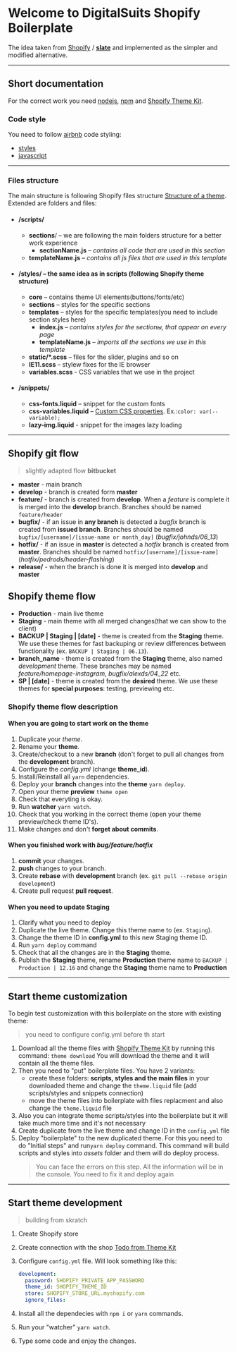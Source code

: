 # Welcome to DigitalSuits Shopify Boilerplate

The idea taken from [Shopify](https://github.com/Shopify) / **[slate](https://github.com/Shopify/slate)** and implemented as the simpler and modified alternative.

---

## Short documentation

For the correct work you need [nodejs](https://nodejs.org/en/), [npm](https://www.npmjs.com/) and [Shopify Theme Kit](https://shopify.github.io/themekit/).

### Code style

You need to follow [airbnb](https://github.com/airbnb) code styling:

- [styles](https://github.com/airbnb/css)
- [javascript](https://github.com/airbnb/javascript)

---

### Files structure

The main structure is following Shopify files structure [Structure of a theme](https://help.shopify.com/en/manual/using-themes/theme-structure). Extended are folders and files:

- #### /scripts/

  - **sections**/ – we are following the main folders structure for a better work experience
    - **sectionName.js** – _contains all code that are used in this section_
  - **templateName.js** – _contains all js files that are used in this template_

- #### /styles/ – the same idea as in scripts (following Shopify theme structure)

  - **core** – contains theme UI elements(buttons/fonts/etc)
  - **sections** – styles for the specific sections
  - **templates** – styles for the specific templates(you need to include section styles here)
    - **index.js** – _contains styles for the sectionы, that appear on every page_
    - **templateName.js** – _imports all the sections we use in this template_
  - **static/\*.scss** – files for the slider, plugins and so on
  - **IE11.scss** – stylew fixes for the IE browser
  - **variables.scss** - CSS variables that we use in the project

- #### /snippets/

  - **css-fonts.liquid** – snippet for the custom fonts
  - **css-variables.liquid** – [Custom CSS properties](https://developer.mozilla.org/en-US/docs/Web/CSS/Using_CSS_custom_properties). Ex.:`color: var(--variable);`
  - **lazy-img.liquid** - snippet for the images lazy loading

---

## Shopify git flow

> slightly adapted flow **bitbucket**

- **master** - main branch
- **develop** - branch is created form **master**
- **feature/** - branch is created from **develop**. When a _feature_ is complete it is merged into the **develop** branch. Branches should be named `feature/header`
- **bugfix/** - if an issue in **any branch** is detected a _bugfix_ branch is created from **issued branch**. Branches should be named `bugfix/[username]/[issue-name or month_day]` (_bugfix/johnds/06_13_)
- **hotfix/** - if an issue in **master** is detected a _hotfix_ branch is created from **master**. Branches should be named `hotfix/[username]/[issue-name]` (_hotfix/pedrods/header-flashing_)
- **release/** - when the branch is done it is merged into **develop** and **master**

## Shopify theme flow

- **Production** - main live theme
- **Staging** - main theme with all merged changes(that we can show to the client)
- **BACKUP | Staging | [date]** - theme is created from the **Staging** theme. We use these themes for fast backuping or review differences between functionality (ex. `BACKUP | Staging | 06.13`).
- **branch_name** - theme is created from the **Staging** theme, also named _development_ theme. These branches may be named _feature/homepage-instagram_, _bugfix/alexds/04_22_ etc.
- **SP | [date]** - theme is created from the **desired** theme. We use these themes for **special purposes**: testing, previewing etc.

### Shopify theme flow description

#### When you are going to start work on the theme

1. Duplicate your _theme_.
2. Rename your **theme**.
3. Create/checkout to a new **branch** (don't forget to pull all changes from the **development** branch).
4. Configure the _config.yml_ (change **theme_id**).
5. Install/Reinstall all `yarn` dependencies.
6. Deploy your **branch** changes into the **theme** `yarn deploy`.
7. Open your theme **preview** `theme open`
8. Check that everyting is okay.
9. Run **watcher** `yarn watch`.
10. Check that you working in the correct theme (open your theme preview/check theme ID's).
11. Make changes and don't **forget about commits**.

#### When you finished work with _bug/feature/hotfix_

1. **commit** your changes.
2. **push** changes to your branch.
3. Create **rebase** with **development** branch (ex. `git pull --rebase origin development`)
4. Create pull request **pull request**.

#### When you need to update **Staging**

1. Clarify what you need to deploy
2. Duplicate the live theme. Change this theme name to (ex. `Staging`).
3. Change the theme ID in **config.yml** to this new Staging theme ID.
4. Run `yarn deploy` command
5. Check that all the changes are in the **Staging** theme.
6. Publish the **Staging** theme, rename **Production** theme name to `BACKUP | Production | 12.16` and change the **Staging** theme name to **Production**

---

## Start theme customization

To begin test customization with this boilerplate on the store with existing theme:

> you need to configure config.yml before th start

1. Download all the theme files with [Shopify Theme Kit](https://shopify.github.io/themekit/) by running this command: `theme download`
   You will download the theme and it will contain all the theme files.
2. Then you need to "put" boilerplate files. You have 2 variants:
   - create these folders: **scripts, styles and the main files** in your downloaded theme and change the `theme.liquid` file (add scripts/styles and snippets connection)
   - move the theme files into boilerplate with files replacment and also change the `theme.liquid` file
3. Also you can integrate theme scripts/styles into the boilerplate but it will take much more time and it's not necessary
4. Create duplicate from the live theme and change ID in the `config.yml` file
5. Deploy "boilerplate" to the new duplicated theme. For this you need to do "Initial steps" and run`yarn deploy` command. This command will build scripts and styles into _assets_ folder and them will do deploy process.
   > You can face the errors on this step. All the information will be in the console. You need to fix it and deploy again

---

## Start theme development

> building from skratch

1. Create Shopify store
2. Create connection with the shop [Todo from Theme Kit](https://shopify.github.io/themekit/#get-api-access)
3. Configure `config.yml` file. Will look something like this:

   ```yml
   development:
     password: SHOPIFY_PRIVATE_APP_PASSWORD
     theme_id: SHOPIFY_THEME_ID
     store: SHOPIFY_STORE_URL.myshopify.com
     ignore_files:
   ```

4. Install all the dependecies with `npm i` or `yarn` commands.
5. Run your "watcher" `yarn watch`.
6. Type some code and enjoy the changes.
